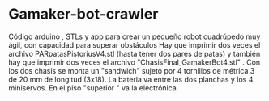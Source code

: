 # Gamaker-bot-crawler
Código arduino , STLs y app para crear un pequeño robot cuadrúpedo muy ágil, con capacidad para superar obstáculos
Hay que imprimir dos veces el archivo PARpatasPistoriusV4.stl (hasta tener dos pares de patas) y 
también hay que imprimir dos veces el archivo "ChasisFinal_GamakerBot4.stl"  .
Con los dos chasis se monta un "sandwich" sujeto por 4 tornillos de métrica 3 de 20 mm de longitud (3x18).
La bateria va entre las dos planchas y los 4 miniservos. En el piso "superior " va la electrónica.
